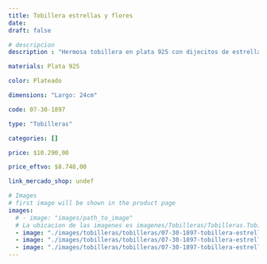 ```yaml
---
title: Tobillera estrellas y flores
date: 
draft: false

# descripcion
description : "Hermosa tobillera en plata 925 con dijecitos de estrellas. Cierre tipo gancho."

materials: Plata 925

color: Plateado

dimensions: "Largo: 24cm"

code: 07-30-1897

type: "Tobilleras"

categories: []

price: $10.290,00

price_eftvo: $8.748,00

link_mercado_shop: undef

# Images
# first image will be shown in the product page
images:
  # - image: "images/path_to_image"
  # La ubicacion de las imagenes es imagenes/Tobilleras/Tobilleras.Tobilleras/07-30-1897-tobillera-estrellas-y-flores
  - image: "./images/tobilleras/tobilleras/07-30-1897-tobillera-estrellas-y-flores_a.jpg"
  - image: "./images/tobilleras/tobilleras/07-30-1897-tobillera-estrellas-y-flores_b.jpg"
  - image: "./images/tobilleras/tobilleras/07-30-1897-tobillera-estrellas-y-flores_c.jpg"
---
```

